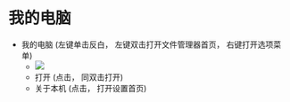 # 我的电脑

- 我的电脑    (左键单击反白， 左键双击打开文件管理器首页， 右键打开选项菜单)
    - ![](https://github.com/openthos/desktop-analysis/blob/master/image/Screenshot_2016-12-28-09-37-24.png)
    - 打开   (点击， 同双击打开)
    - 关于本机   (点击， 打开设置首页)
